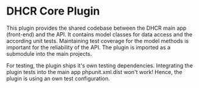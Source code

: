# DHCR Core Plugin
This plugin provides the shared codebase between the DHCR main app (front-end) and the API. It contains model classes for data access and the according unit tests.
Maintaining test coverage for the model methods is important for the reliability of the API.
The plugin is imported as a submodule into the main projects.

For testing, the plugin ships it's own testing dependencies.
Integrating the plugin tests into the main app phpunit.xml.dist won't work!
Hence, the plugin is using an own test configuration.


